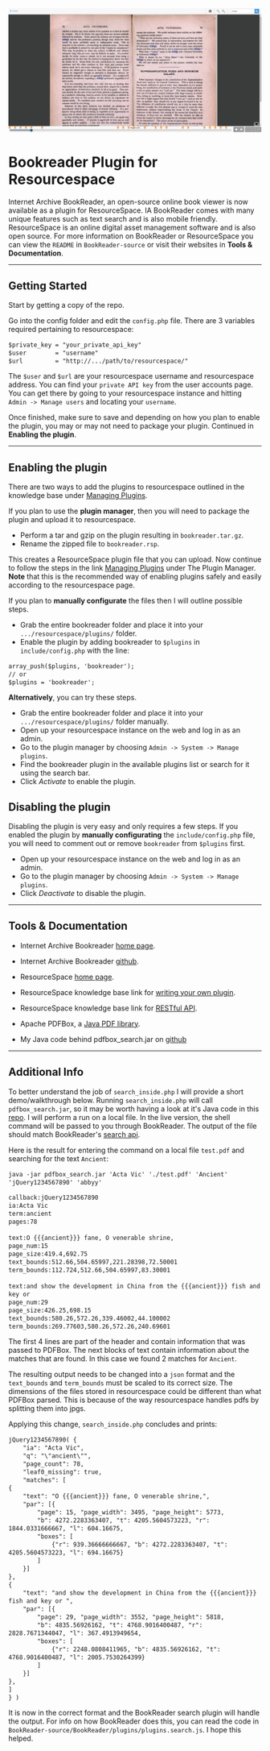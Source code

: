 ![Bookreader example](img/search_demo.png)

# Bookreader Plugin for Resourcespace

Internet Archive BookReader, an open-source online book viewer is now available as a plugin for ResourceSpace. IA BookReader comes with many unique features such as text search and is also mobile friendly. ResourceSpace is an online digital asset management software and is also open source. For more information on BookReader or ResourceSpace you can view the `README` in `BookReader-source` or visit their websites in **Tools & Documentation**.

---

## Getting Started
Start by getting a copy of the repo.

Go into the config folder and edit the `config.php` file. There are 3 variables required pertaining to resourcespace:
```
$private_key = "your_private_api_key"
$user        = "username"
$url         = "http://.../path/to/resourcespace/"
```
The `$user` and `$url` are your resourcespace username and resourcespace address. You can find your `private API key` from the user accounts page. You can get there by going to your resourcespace instance and hitting `Admin -> Manage users` and locating your `username`.

Once finished, make sure to save and depending on how you plan to enable the plugin, you may or may not need to package your plugin. Continued in **Enabling the plugin**.

---

## Enabling the plugin
There are two ways to add the plugins to resourcespace outlined in the knowledge base under [Managing Plugins](https://www.resourcespace.com/knowledge-base/systemadmin/managing_plugins).

If you plan to use the **plugin manager**, then you will need to package the plugin and upload it to resourcespace.
* Perform a tar and gzip on the plugin resulting in `bookreader.tar.gz`.
* Rename the zipped file to `bookreader.rsp`.

This creates a ResourceSpace plugin file that you can upload. Now continue to follow the steps in the link [Managing Plugins](https://www.resourcespace.com/knowledge-base/systemadmin/managing_plugins) under The Plugin Manager. **Note** that this is the recommended way of enabling plugins safely and easily according to the resourcespace page.

If you plan to **manually configurate** the files then I will outline possible steps.

* Grab the entire bookreader folder and place it into your `.../resourcespace/plugins/` folder. 
* Enable the plugin by adding bookreader to `$plugins` in `include/config.php` with the line:
```
array_push($plugins, 'bookreader');
// or 
$plugins = 'bookreader';
```
**Alternatively**, you can try these steps.
* Grab the entire bookreader folder and place it into your `.../resourcespace/plugins/` folder manually.
* Open up your resourcespace instance on the web and log in as an admin.
* Go to the plugin manager by choosing `Admin -> System -> Manage plugins`.
* Find the bookreader plugin in the available plugins list or search for it using the search bar.
* Click *Activate* to enable the plugin.

## Disabling the plugin
Disabling the plugin is very easy and only requires a few steps. If you enabled the plugin by **manually configurating** the `include/config.php` file, you will need to comment out or remove `bookreader` from `$plugins` first.
* Open up your resourcespace instance on the web and log in as an admin.
* Go to the plugin manager by choosing `Admin -> System -> Manage plugins`.
* Click *Deactivate* to disable the plugin.

---

## Tools & Documentation
* Internet Archive Bookreader [home page](https://openlibrary.org/dev/docs/bookreader).

* Internet Archive Bookreader [github](https://github.com/internetarchive/bookreader).

* ResourceSpace [home page](https://www.resourcespace.com/).

* ResourceSpace knowledge base link for [writing your own plugin](https://www.resourcespace.com/knowledge-base/systemadmin/modifications-and-writing-your-own-plugin).

* ResourceSpace knowledge base link for [RESTful API](https://www.resourcespace.com/knowledge-base/api/).

* Apache PDFBox, a [Java PDF library](https://pdfbox.apache.org/).

* My Java code behind pdfbox_search.jar on [github](https://github.com/leslie-lau/fulltextsearch)

---

## Additional Info
To better understand the job of `search_inside.php` I will provide a short demo/walkthrough below. Running `search_inside.php` will call `pdfbox_search.jar`, so it may be worth having a look at it's Java code in this [repo](https://github.com/leslie-lau/fulltextsearch). I will perform a run on a local file. In the live version, the shell command will be passed to you through BookReader. The output of the file should match BookReader's [search api](https://openlibrary.org/dev/docs/api/search_inside). 

Here is the result for entering the command on a local file `test.pdf` and searching for the text `Ancient`:
```
java -jar pdfbox_search.jar 'Acta Vic' './test.pdf' 'Ancient' 'jQuery1234567890' 'abbyy'
```
```
callback:jQuery1234567890
ia:Acta Vic
term:ancient
pages:78

text:O {{{ancient}}} fane, O venerable shrine,
page_num:15
page_size:419.4,692.75
text_bounds:512.66,504.65997,221.28398,72.50001
term_bounds:112.724,512.66,504.65997,83.30001

text:and show the development in China from the {{{ancient}}} fish and key or 
page_num:29
page_size:426.25,698.15
text_bounds:580.26,572.26,339.46002,44.100002
term_bounds:269.77603,580.26,572.26,240.69601
```
The first 4 lines are part of the header and contain information that was passed to PDFBox. The next blocks of text contain information about the matches that are found. In this case we found 2 matches for `Ancient`.

The resulting output needs to be changed into a `json` format and the `text_bounds` and `term_bounds` must be scaled to its correct size. The dimensions of the files stored in resourcespace could be different than what PDFBox parsed. This is because of the way resourcespace handles pdfs by splitting them into jpgs. 

Applying this change, `search_inside.php` concludes and prints:
```
jQuery1234567890( {
	"ia": "Acta Vic",
	"q": "\"ancient\"",
	"page_count": 78,
	"leaf0_missing": true,
	"matches": [
{
	"text": "O {{{ancient}}} fane, O venerable shrine,", 
	"par": [{
		"page": 15, "page_width": 3495, "page_height": 5773,
		"b": 4272.2283363407, "t": 4205.5604573223, "r": 1844.0331666667, "l": 604.16675,
		"boxes": [
			{"r": 939.36666666667, "b": 4272.2283363407, "t": 4205.5604573223, "l": 694.16675}
		] 
	}] 
},
{
	"text": "and show the development in China from the {{{ancient}}} fish and key or ", 
	"par": [{
		"page": 29, "page_width": 3552, "page_height": 5818,
		"b": 4835.56926162, "t": 4768.9016400487, "r": 2828.7671344047, "l": 367.4913949654,
		"boxes": [
			{"r": 2248.0808411965, "b": 4835.56926162, "t": 4768.9016400487, "l": 2005.7530264399}
		] 
	}] 
},
] 
} )
```
It is now in the correct format and the BookReader search plugin will handle the output. For info on how BookReader does this, you can read the code in `BookReader-source/BookReader/plugins/plugins.search.js`. I hope this helped.
